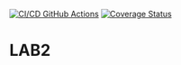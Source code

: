 [![CI/CD GitHub Actions](https://github.com/KIvan1/LAB2/actions/workflows/cmake.yml/badge.svg)](https://github.com/KIvan1/LAB2/actions/workflows/cmake.yml)
[![Coverage Status](https://coveralls.io/repos/github/KIvan1/LAB2/badge.svg)](https://coveralls.io/github/KIvan1/LAB2)
# LAB2
